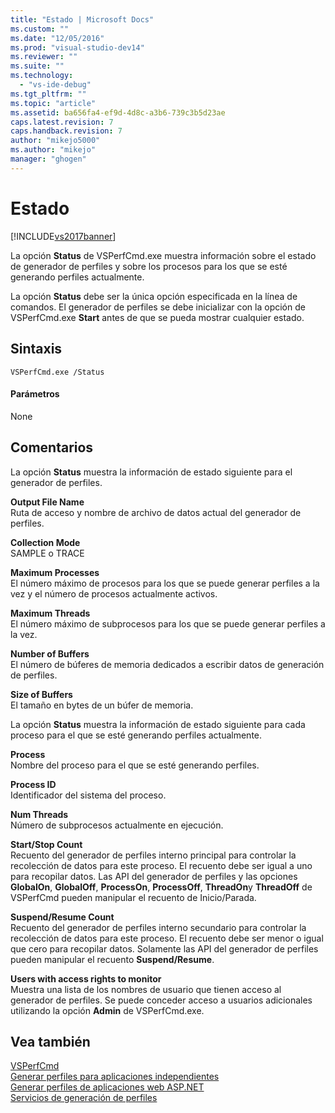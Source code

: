 ```yaml
---
title: "Estado | Microsoft Docs"
ms.custom: ""
ms.date: "12/05/2016"
ms.prod: "visual-studio-dev14"
ms.reviewer: ""
ms.suite: ""
ms.technology: 
  - "vs-ide-debug"
ms.tgt_pltfrm: ""
ms.topic: "article"
ms.assetid: ba656fa4-ef9d-4d8c-a3b6-739c3b5d23ae
caps.latest.revision: 7
caps.handback.revision: 7
author: "mikejo5000"
ms.author: "mikejo"
manager: "ghogen"
---
```

# Estado
[!INCLUDE[vs2017banner](../code-quality/includes/vs2017banner.md)]

La opción **Status** de VSPerfCmd.exe muestra información sobre el estado de generador de perfiles y sobre los procesos para los que se esté generando perfiles actualmente.  
  
 La opción **Status** debe ser la única opción especificada en la línea de comandos.  El generador de perfiles se debe inicializar con la opción de VSPerfCmd.exe **Start** antes de que se pueda mostrar cualquier estado.  
  
## Sintaxis  
  
```  
VSPerfCmd.exe /Status  
```  
  
#### Parámetros  
 None  
  
## Comentarios  
 La opción **Status** muestra la información de estado siguiente para el generador de perfiles.  
  
 **Output File Name**  
 Ruta de acceso y nombre de archivo de datos actual del generador de perfiles.  
  
 **Collection Mode**  
 SAMPLE o TRACE  
  
 **Maximum Processes**  
 El número máximo de procesos para los que se puede generar perfiles a la vez y el número de procesos actualmente activos.  
  
 **Maximum Threads**  
 El número máximo de subprocesos para los que se puede generar perfiles a la vez.  
  
 **Number of Buffers**  
 El número de búferes de memoria dedicados a escribir datos de generación de perfiles.  
  
 **Size of Buffers**  
 El tamaño en bytes de un búfer de memoria.  
  
 La opción **Status** muestra la información de estado siguiente para cada proceso para el que se esté generando perfiles actualmente.  
  
 **Process**  
 Nombre del proceso para el que se esté generando perfiles.  
  
 **Process ID**  
 Identificador del sistema del proceso.  
  
 **Num Threads**  
 Número de subprocesos actualmente en ejecución.  
  
 **Start\/Stop Count**  
 Recuento del generador de perfiles interno principal para controlar la recolección de datos para este proceso.  El recuento debe ser igual a uno para recopilar datos.  Las API del generador de perfiles y las opciones **GlobalOn**, **GlobalOff**, **ProcessOn**, **ProcessOff**, **ThreadOn**y **ThreadOff** de VSPerfCmd pueden manipular el recuento de Inicio\/Parada.  
  
 **Suspend\/Resume Count**  
 Recuento del generador de perfiles interno secundario para controlar la recolección de datos para este proceso.  El recuento debe ser menor o igual que cero para recopilar datos.  Solamente las API del generador de perfiles pueden manipular el recuento **Suspend\/Resume**.  
  
 **Users with access rights to monitor**  
 Muestra una lista de los nombres de usuario que tienen acceso al generador de perfiles.  Se puede conceder acceso a usuarios adicionales utilizando la opción **Admin** de VSPerfCmd.exe.  
  
## Vea también  
 [VSPerfCmd](../profiling/vsperfcmd.md)   
 [Generar perfiles para aplicaciones independientes](../profiling/command-line-profiling-of-stand-alone-applications.md)   
 [Generar perfiles de aplicaciones web ASP.NET](../profiling/command-line-profiling-of-aspnet-web-applications.md)   
 [Servicios de generación de perfiles](../profiling/command-line-profiling-of-services.md)